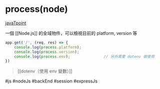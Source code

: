 # process(node)
[javaTpoint](https://www.javatpoint.com/nodejs-process)

一個 [[Node.js]] 的全域物件，可以檢視目前的 platform, version 等

```js
app.get('/', (req, res) => {
	console.log(process.platform);
	console.log(process.version);
	console.log(process.env);				// 另外需要 dotenv 做使用
})
```

> [[dotenv（使用 env 變數）]]






#js #nodeJs #backEnd #session #expressJs